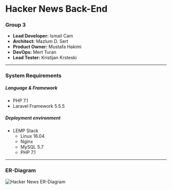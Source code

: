# Hacker News Back-End

### Group 3
- __Lead Developer:__ Ismail Cam
- __Architect:__ Mazlum D. Sert
- __Product Owner:__ Mustafa Hakimi
- __DevOps:__ Mert Turan
- __Lead Tester:__ Kristijan Krsteski
---
### System Requirements
##### Language & Framework
- PHP 7.1
- Laravel Framework 5.5.5
##### Deployment environment
- LEMP Stack
    - Linux 16.04
    - Nginx
    - MySQL 5.7
    - PHP 7.1
---
### ER-Diagram
![Hacker News ER-Diagram](https://www.dropbox.com/s/4lwgykdo54smopu/ER.png?raw=1)